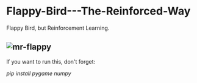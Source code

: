 # Flappy-Bird---The-Reinforced-Way
Flappy Bird, but Reinforcement Learning.



![mr-flappy](https://github.com/user-attachments/assets/b608c825-7791-4ee4-8623-9754c7f9c9af)
--

If you want to run this, don't forget:

*pip install pygame numpy*
